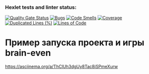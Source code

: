 ### Hexlet tests and linter status:
[![Quality Gate Status](https://sonarcloud.io/api/project_badges/measure?project=Rus1an225_frontend-project-44&metric=alert_status)](https://sonarcloud.io/summary/new_code?id=Rus1an225_frontend-project-44)
[![Bugs](https://sonarcloud.io/api/project_badges/measure?project=Rus1an225_frontend-project-44&metric=bugs)](https://sonarcloud.io/summary/new_code?id=Rus1an225_frontend-project-44)
[![Code Smells](https://sonarcloud.io/api/project_badges/measure?project=Rus1an225_frontend-project-44&metric=code_smells)](https://sonarcloud.io/summary/new_code?id=Rus1an225_frontend-project-44)
[![Coverage](https://sonarcloud.io/api/project_badges/measure?project=Rus1an225_frontend-project-44&metric=coverage)](https://sonarcloud.io/summary/new_code?id=Rus1an225_frontend-project-44)
[![Duplicated Lines (%)](https://sonarcloud.io/api/project_badges/measure?project=Rus1an225_frontend-project-44&metric=duplicated_lines_density)](https://sonarcloud.io/summary/new_code?id=Rus1an225_frontend-project-44)
[![Lines of Code](https://sonarcloud.io/api/project_badges/measure?project=Rus1an225_frontend-project-44&metric=ncloc)](https://sonarcloud.io/summary/new_code?id=Rus1an225_frontend-project-44)

# Пример запуска проекта и игры brain-even
https://asciinema.org/a/ThClUh3dgUy8Tac8iSPmeXurw
